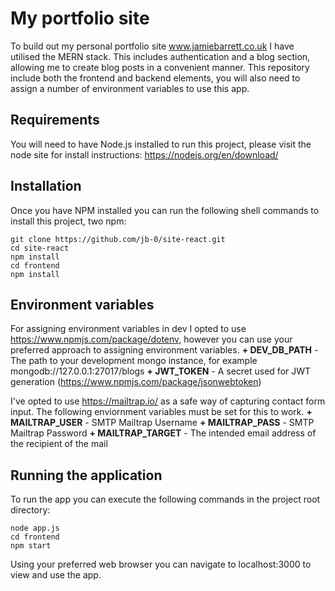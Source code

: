 # My portfolio site

To build out my personal portfolio site www.jamiebarrett.co.uk I have utilised the MERN stack. This
includes authentication and a blog section, allowing me to create blog posts in a convenient manner.
This repository include both the frontend and backend elements, you will also need to assign a number
of environment variables to use this app.

## Requirements
You will need to have Node.js installed to run this project, please visit the node site for install
instructions: https://nodejs.org/en/download/

## Installation
Once you have NPM installed you can run the following shell commands to install this project, two
npm:
```
git clone https://github.com/jb-0/site-react.git
cd site-react
npm install
cd frontend
npm install
```

## Environment variables
For assigning environment variables in dev I opted to use https://www.npmjs.com/package/dotenv,
however you can use your preferred approach to assigning environment variables.
**+ DEV_DB_PATH** - The path to your development mongo instance, for example mongodb://127.0.0.1:27017/blogs
**+ JWT_TOKEN** - A secret used for JWT generation (https://www.npmjs.com/package/jsonwebtoken)

I've opted to use https://mailtrap.io/ as a safe way of capturing contact form input. The following
enviornment variables must be set for this to work.
**+ MAILTRAP_USER** - SMTP Mailtrap Username
**+ MAILTRAP_PASS** - SMTP Mailtrap Password
**+ MAILTRAP_TARGET** - The intended email address of the recipient of the mail

## Running the application
To run the app you can execute the following commands in the project root directory:
```
node app.js
cd frontend
npm start

```

Using your preferred web browser you can navigate to localhost:3000 to view and use the app.
